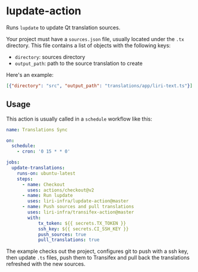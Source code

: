 # lupdate-action

Runs `lupdate` to update Qt translation sources.

Your project must have a `sources.json` file, usually located under the `.tx` directory.
This file contains a list of objects with the following keys:
  * `directory`: sources directory
  * `output_path`: path to the source translation to create

Here's an example:

```json
[{"directory": "src", "output_path": "translations/app/liri-text.ts"}]
```

## Usage

This action is usually called in a `schedule` workflow like this:

```yaml
name: Translations Sync

on:
  schedule:
    - cron: '0 15 * * 0'

jobs:
  update-translations:
    runs-on: ubuntu-latest
    steps:
      - name: Checkout
        uses: actions/checkout@v2
      - name: Run lupdate
        uses: liri-infra/lupdate-action@master
      - name: Push sources and pull translations
        uses: liri-infra/transifex-action@master
        with:
            tx_token: ${{ secrets.TX_TOKEN }}
            ssh_key: ${{ secrets.CI_SSH_KEY }}
            push_sources: true
            pull_translations: true
```

The example checks out the project, configures git to push with a ssh key,
then update `.ts` files, push them to Transifex and pull back the
translations refreshed with the new sources.
